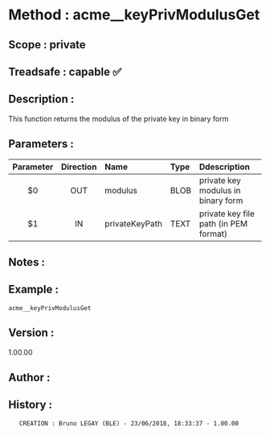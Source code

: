 ﻿# **Method :** acme__keyPrivModulusGet
## **Scope :** private
## **Treadsafe :** capable ✅ 
## **Description :** 
This function returns the modulus of the private key in binary form
## **Parameters :** 
| Parameter | Direction | Name | Type | Ddescription | 
|:----:|:----:|:----|:----|:----| 
| $0 | OUT | modulus | BLOB | private key modulus in binary form | 
| $1 | IN | privateKeyPath | TEXT | private key file path (in PEM format) | 

## **Notes :** 

## **Example :** 
```
acme__keyPrivModulusGet
```
## **Version :** 
1.00.00
## **Author :** 

## **History :** 

       CREATION : Bruno LEGAY (BLE) - 23/06/2018, 18:33:37 - 1.00.00
